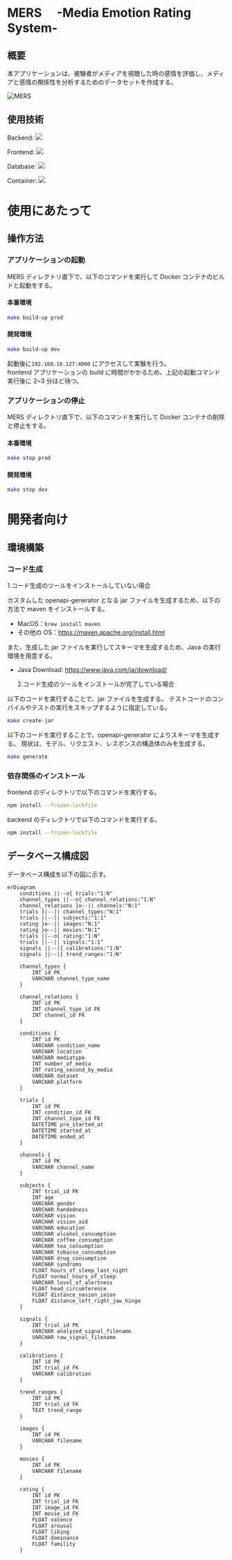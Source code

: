 # MERS 　-Media Emotion Rating System-

## 概要

本アプリケーションは、被験者がメディアを視聴した時の感情を評価し、メディアと感情の関係性を分析するためのデータセットを作成する。

![MERS](https://github.com/ISDL-dev/MERS/assets/119837395/c7d5824b-37b0-4a81-a48d-f272b476bb4e)

## 使用技術

Backend: <img src="https://img.shields.io/badge/-Go-76E1FE.svg?logo=go&style=plastic">

Frontend: <img src="https://img.shields.io/badge/-React-61DAFB.svg?logo=react&style=plastic">

Database: <img src="https://img.shields.io/badge/-Mysql-4479A1.svg?logo=mysql&style=plastic">

Container: <img src="https://img.shields.io/badge/-Docker-1488C6.svg?logo=docker&style=plastic">

# 使用にあたって

## 操作方法

### アプリケーションの起動

MERS ディレクトリ直下で、以下のコマンドを実行して Docker コンテナのビルドと起動をする。

#### 本番環境

```bash
make build-up prod
```

#### 開発環境

```bash
make build-up dev
```

起動後に`192.168.10.127:4000` にアクセスして実験を行う。  
frontend アプリケーションの build に時間がかかるため、上記の起動コマンド実行後に 2~3 分ほど待つ。

### アプリケーションの停止

MERS ディレクトリ直下で、以下のコマンドを実行して Docker コンテナの削除と停止をする。

#### 本番環境

```bash
make stop prod
```

#### 開発環境

```bash
make stop dev
```

# 開発者向け

## 環境構築

### コード生成

1.コード生成のツールをインストールしていない場合

カスタムした openapi-generator となる jar ファイルを生成するため、以下の方法で maven をインストールする。

- MacOS：`brew install maven`
- その他の OS：https://maven.apache.org/install.html

また、生成した jar ファイルを実行してスキーマを生成するため、Java の実行環境を用意する。

- Java Download: https://www.java.com/ja/download/

  2.コード生成のツールをインストールが完了している場合

以下のコードを実行することで、jar ファイルを生成する。
テストコードのコンパイルやテストの実行をスキップするように指定している。

```bash
make create-jar
```

以下のコードを実行することで、openapi-generator によりスキーマを生成する。
現状は、モデル、リクエスト、レスポンスの構造体のみを生成する。

```bash
make generate
```

### 依存関係のインストール

frontend のディレクトリで以下のコマンドを実行する。

```bash
npm install --frozen-lockfile
```

backend のディレクトリで以下のコマンドを実行する。

```bash
npm install --frozen-lockfile
```

## データベース構成図

データベース構成を以下の図に示す。

```mermaid
erDiagram
    conditions ||--o{ trials:"1:N"
    channel_types ||--o{ channel_relations:"1:N"
    channel_relations }o--|| channels:"N:1"
    trials }|--|| channel_types:"N:1"
    trials ||--|| subjects:"1:1"
    rating }o--|| images:"N:1"
    rating }o--|| movies:"N:1"
    trials ||--o{ rating:"1:N"
    trials ||--|| signals:"1:1"
    signals ||--|{ calibrations:"1:N"
    signals ||--|{ trend_ranges:"1:N"

    channel_types {
        INT id PK
        VARCHAR channel_type_name
    }

    channel_relations {
        INT id PK
        INT channel_type_id FK
        INT channel_id FK
    }

    conditions {
        INT id PK
        VARCHAR condition_name
        VARCHAR location
        VARCHAR mediatype
        INT number_of_media
        INT rating_second_by_media
        VARCHAR dataset
        VARCHAR platform
    }

    trials {
        INT id PK
        INT condition_id FK
        INT channel_type_id FK
        DATETIME pre_started_at
        DATETIME started_at
        DATETIME ended_at
    }

    channels {
        INT id PK
        VARCHAR channel_name
    }

    subjects {
        INT trial_id PK
        INT age
        VARCHAR gender
        VARCHAR handedness
        VARCHAR vision
        VARCHAR vision_aid
        VARCHAR education
        VARCHAR alcohol_consumption
        VARCHAR coffee_consumption
        VARCHAR tea_consumption
        VARCHAR tobacco_consumption
        VARCHAR drug_consumption
        VARCHAR syndroms
        FLOAT hours_of_sleep_last_night
        FLOAT normal_hours_of_sleep
        VARCHAR level_of_alertness
        FLOAT head_circumference
        FLOAT distance_nasion_inion
        FLOAT distance_left_right_jaw_hinge
    }

    signals {
        INT trial_id PK
        VARCHAR analyzed_signal_filename
        VARCHAR raw_signal_filename
    }

    calibrations {
        INT id PK
        INT trial_id FK
        VARCHAR calibration
    }

    trend_ranges {
        INT id PK
        INT trial_id FK
        TEXT trend_range
    }

    images {
        INT id PK
        VARCHAR filename
    }

    movies {
        INT id PK
        VARCHAR filename
    }

    rating {
        INT id PK
        INT trial_id FK
        INT image_id FK
        INT movie_id FK
        FLOAT valence
        FLOAT arousal
        FLOAT liking
        FLOAT dominance
        FLOAT famility
    }
```
